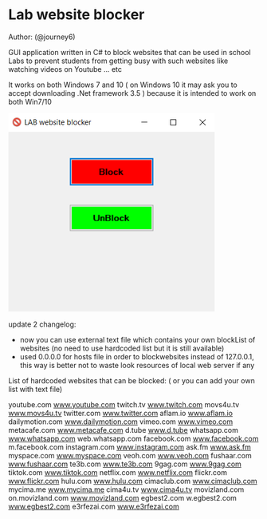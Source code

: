 # Lab website blocker
Author: (@journey6)

GUI application written in C# to block websites that can be used in school Labs to prevent students from getting busy with such websites like watching videos on Youtube ... etc

It works on both Windows 7 and 10 ( on Windows 10 it may ask you to accept downloading .Net framework 3.5 ) because it is intended to work on both Win7/10

![labwebsiteblocker](labBlocker2.PNG)

update 2 changelog:
- now you can use external text file which contains your own blockList of websites (no need to use hardcoded list but it is still available)
- used 0.0.0.0 for hosts file in order to blockwebsites instead of 127.0.0.1, this way is better not to waste look resources of local web server if any

List of hardcoded websites that can be blocked: ( or you can add your own list with text file)

youtube.com www.youtube.com
twitch.tv www.twitch.com
movs4u.tv www.movs4u.tv
twitter.com www.twitter.com
aflam.io www.aflam.io
dailymotion.com www.dailymotion.com
vimeo.com www.vimeo.com
metacafe.com www.metacafe.com
d.tube www.d.tube
whatsapp.com www.whatsapp.com web.whatsapp.com
facebook.com www.facebook.com m.facebook.com 
instagram.com www.instagram.com
ask.fm www.ask.fm
myspace.com www.myspace.com
veoh.com www.veoh.com
fushaar.com www.fushaar.com
te3b.com www.te3b.com
9gag.com www.9gag.com
tiktok.com www.tiktok.com
netflix.com www.netflix.com
flickr.com www.flickr.com
hulu.com www.hulu.com
cimaclub.com www.cimaclub.com
mycima.me www.mycima.me
cima4u.tv www.cima4u.tv
movizland.com on.movizland.com www.movizland.com
egbest2.com w.egbest2.com www.egbest2.com
e3rfezai.com www.e3rfezai.com
